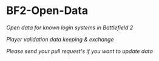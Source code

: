 # BF2-Open-Data

*Open data for known login systems in Battlefield 2*

*Player validation data keeping & exchange*

*Please send your pull request's if you want to update data*
